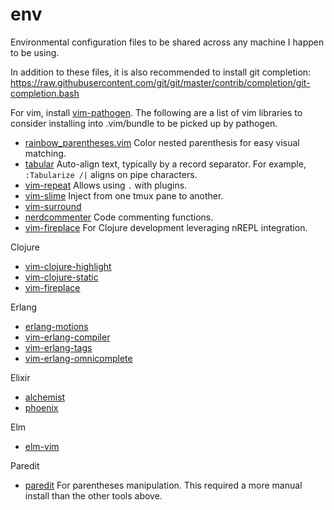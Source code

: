 env
===

Environmental configuration files to be shared across any machine I happen to be using.

In addition to these files, it is also recommended to install git completion:
https://raw.githubusercontent.com/git/git/master/contrib/completion/git-completion.bash

For vim, install [vim-pathogen](https://github.com/tpope/vim-pathogen).
The following are a list of vim libraries to consider installing into .vim/bundle to be
picked up by pathogen.
* [rainbow_parentheses.vim](https://github.com/kien/rainbow_parentheses.vim.git)
Color nested parenthesis for easy visual matching.
* [tabular](https://github.com/godlygeek/tabular.git) Auto-align text, typically
by a record separator. For example, `:Tabularize /|` aligns on pipe characters.
* [vim-repeat](https://github.com/tpope/vim-repeat.git) Allows using `.` with
plugins.
* [vim-slime](https://github.com/jpalardy/vim-slime.git) Inject from one tmux
pane to another.
* [vim-surround](https://github.com/tpope/vim-surround.git)
* [nerdcommenter](https://github.com/scrooloose/nerdcommenter.git) Code commenting functions.
* [vim-fireplace](https://github.com/tpope/vim-fireplace.git) For Clojure development leveraging nREPL integration.

Clojure
* [vim-clojure-highlight](https://github.com/guns/vim-clojure-highlight)
* [vim-clojure-static](https://github.com/guns/vim-clojure-static.git)
* [vim-fireplace](https://github.com/tpope/vim-fireplace.git)

Erlang
* [erlang-motions](https://github.com/edkolev/erlang-motions.vim.git)
* [vim-erlang-compiler](https://github.com/vim-erlang/vim-erlang-compiler.git)
* [vim-erlang-tags](https://github.com/vim-erlang/vim-erlang-tags.git)
* [vim-erlang-omnicomplete](https://github.com/vim-erlang/vim-erlang-omnicomplete.git)

Elixir
* [alchemist](https://github.com/slashmili/alchemist.vim.git)
* [phoenix](https://github.com/c-brenn/phoenix.vim.git)

Elm
* [elm-vim](https://github.com/ElmCast/elm-vim.git)

Paredit
* [paredit](https://github.com/kovisoft/paredit) For parentheses manipulation.
This required a more manual install than the other tools above.
